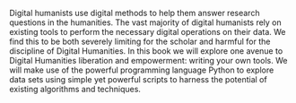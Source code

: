 Digital humanists use digital methods to help them answer research questions in the humanities. The vast majority of digital humanists rely on existing tools to perform the necessary digital operations on their data. We find this to be both severely limiting for the scholar and harmful for the discipline of Digital Humanities. In this book we will explore one avenue to Digital Humanities liberation and empowerment: writing your own tools. We will make use of the powerful programming language Python to explore data sets using simple yet powerful scripts to harness the potential of existing algorithms and techniques.


